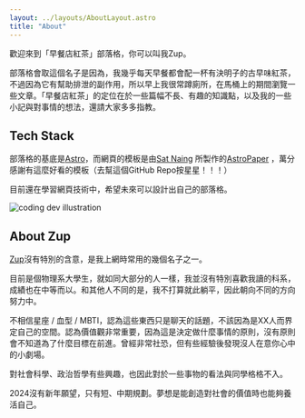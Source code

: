```yaml
---
layout: ../layouts/AboutLayout.astro
title: "About"
---
```


歡迎來到「早餐店紅茶」部落格，你可以叫我Zup。

部落格會取這個名子是因為，我幾乎每天早餐都會配一杯有決明子的古早味紅茶，不過因為它有幫助排泄的副作用，所以早上我很常蹲廁所，在馬桶上的期間瀏覽一些文章。「早餐店紅茶」的定位在於一些篇幅不長、有趣的知識點，以及我的一些小記與對事情的想法，還請大家多多指教。

## Tech Stack

部落格的基底是[Astro](https://astro.build)，而網頁的模板是由[Sat Naing](https://satnaing.dev/) 所製作的[AstroPaper](https://github.com/satnaing/astro-paper) ，萬分感謝有這麼好看的模板（去幫這個GitHub Repo按星星！！！）

目前還在學習網頁技術中，希望未來可以設計出自己的部落格。

<div>
  <img src="/assets/dev.svg" class="sm:w-1/2 mx-auto" alt="coding dev illustration">
</div>

## About Zup

[Zup](/)沒有特別的含意，是我上網時常用的幾個名子之一。

目前是個物理系大學生，就如同大部分的人一樣，我並沒有特別喜歡我讀的科系，成績也在中等而以。和其他人不同的是，我不打算就此躺平，因此朝向不同的方向努力中。

不相信星座 / 血型 / MBTI，認為這些東西只是聊天的話題，不該因為是XX人而界定自己的空間。認為價值觀非常重要，因為這是決定做什麼事情的原則，沒有原則會不知道為了什麼目標在前進。曾經非常社恐，但有些經驗後發現沒人在意你心中的小劇場。

對社會科學、政治哲學有些興趣，也因此對於一些事物的看法與同學格格不入。

2024沒有新年願望，只有短、中期規劃。夢想是能創造對社會的價值時也能夠養活自己。
